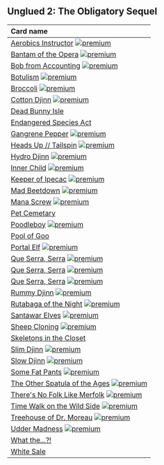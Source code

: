 ## Unglued 2: The Obligatory Sequel

| Card name |
| :-------- |
| [Aerobics Instructor](https://github.com/mtgenius/uncube/raw/master/cards/unglued-2-the-obligatory-sequel/aerobics-instructor.png) [![premium](https://user-images.githubusercontent.com/343837/83360751-a631d080-a338-11ea-80c6-110971103bf4.png)](https://github.com/mtgenius/uncube) |
| [Bantam of the Opera](https://github.com/mtgenius/uncube/raw/master/cards/unglued-2-the-obligatory-sequel/bantam-of-the-opera.png) [![premium](https://user-images.githubusercontent.com/343837/83360751-a631d080-a338-11ea-80c6-110971103bf4.png)](https://github.com/mtgenius/uncube) |
| [Bob from Accounting](https://github.com/mtgenius/uncube/raw/master/cards/unglued-2-the-obligatory-sequel/bob-from-accounting.png) [![premium](https://user-images.githubusercontent.com/343837/83360751-a631d080-a338-11ea-80c6-110971103bf4.png)](https://github.com/mtgenius/uncube) |
| [Botulism](https://github.com/mtgenius/uncube/raw/master/cards/unglued-2-the-obligatory-sequel/botulism.png) [![premium](https://user-images.githubusercontent.com/343837/83360751-a631d080-a338-11ea-80c6-110971103bf4.png)](https://github.com/mtgenius/uncube) |
| [Broccoli](https://github.com/mtgenius/uncube/raw/master/cards/unglued-2-the-obligatory-sequel/broccoli.png) [![premium](https://user-images.githubusercontent.com/343837/83360751-a631d080-a338-11ea-80c6-110971103bf4.png)](https://github.com/mtgenius/uncube) |
| [Cotton Djinn](https://github.com/mtgenius/uncube/raw/master/cards/unglued-2-the-obligatory-sequel/cotton-djinn.png) [![premium](https://user-images.githubusercontent.com/343837/83360751-a631d080-a338-11ea-80c6-110971103bf4.png)](https://github.com/mtgenius/uncube) |
| [Dead Bunny Isle](https://github.com/mtgenius/uncube/raw/master/cards/unglued-2-the-obligatory-sequel/dead-bunny-isle.png) |
| [Endangered Species Act](https://github.com/mtgenius/uncube/raw/master/cards/unglued-2-the-obligatory-sequel/endangered-species-act.png) |
| [Gangrene Pepper](https://github.com/mtgenius/uncube/raw/master/cards/unglued-2-the-obligatory-sequel/gangrene-pepper.png) [![premium](https://user-images.githubusercontent.com/343837/83360751-a631d080-a338-11ea-80c6-110971103bf4.png)](https://github.com/mtgenius/uncube) |
| [Heads Up // Tailspin](https://github.com/mtgenius/uncube/raw/master/cards/unglued-2-the-obligatory-sequel/heads-up-tailspin.png) [![premium](https://user-images.githubusercontent.com/343837/83360751-a631d080-a338-11ea-80c6-110971103bf4.png)](https://github.com/mtgenius/uncube) |
| [Hydro Djinn](https://github.com/mtgenius/uncube/raw/master/cards/unglued-2-the-obligatory-sequel/hydro-djinn.png) [![premium](https://user-images.githubusercontent.com/343837/83360751-a631d080-a338-11ea-80c6-110971103bf4.png)](https://github.com/mtgenius/uncube) |
| [Inner Child](https://github.com/mtgenius/uncube/raw/master/cards/unglued-2-the-obligatory-sequel/inner-child.png) [![premium](https://user-images.githubusercontent.com/343837/83360751-a631d080-a338-11ea-80c6-110971103bf4.png)](https://github.com/mtgenius/uncube) |
| [Keeper of Ipecac](https://github.com/mtgenius/uncube/raw/master/cards/unglued-2-the-obligatory-sequel/keeper-of-ipecac.png) [![premium](https://user-images.githubusercontent.com/343837/83360751-a631d080-a338-11ea-80c6-110971103bf4.png)](https://github.com/mtgenius/uncube) |
| [Mad Beetdown](https://github.com/mtgenius/uncube/raw/master/cards/unglued-2-the-obligatory-sequel/mad-beetdown.png) [![premium](https://user-images.githubusercontent.com/343837/83360751-a631d080-a338-11ea-80c6-110971103bf4.png)](https://github.com/mtgenius/uncube) |
| [Mana Screw](https://github.com/mtgenius/uncube/raw/master/cards/unglued-2-the-obligatory-sequel/mana-screw.png) [![premium](https://user-images.githubusercontent.com/343837/83360751-a631d080-a338-11ea-80c6-110971103bf4.png)](https://github.com/mtgenius/uncube) |
| [Pet Cemetary](https://github.com/mtgenius/uncube/raw/master/cards/unglued-2-the-obligatory-sequel/pet-cemetary.png) |
| [Poodleboy](https://github.com/mtgenius/uncube/raw/master/cards/unglued-2-the-obligatory-sequel/poodleboy.png) [![premium](https://user-images.githubusercontent.com/343837/83360751-a631d080-a338-11ea-80c6-110971103bf4.png)](https://github.com/mtgenius/uncube) |
| [Pool of Goo](https://github.com/mtgenius/uncube/raw/master/cards/unglued-2-the-obligatory-sequel/pool-of-goo.png) |
| [Portal Elf](https://github.com/mtgenius/uncube/raw/master/cards/unglued-2-the-obligatory-sequel/portal-elf.png) [![premium](https://user-images.githubusercontent.com/343837/83360751-a631d080-a338-11ea-80c6-110971103bf4.png)](https://github.com/mtgenius/uncube) |
| [Que Serra, Serra](https://github.com/mtgenius/uncube/raw/master/cards/unglued-2-the-obligatory-sequel/que-serra-serra.png) [![premium](https://user-images.githubusercontent.com/343837/83360751-a631d080-a338-11ea-80c6-110971103bf4.png)](https://github.com/mtgenius/uncube) |
| [Que Serra, Serra](https://github.com/mtgenius/uncube/raw/master/cards/unglued-2-the-obligatory-sequel/que-serra-serra2.png) [![premium](https://user-images.githubusercontent.com/343837/83360751-a631d080-a338-11ea-80c6-110971103bf4.png)](https://github.com/mtgenius/uncube) |
| [Que Serra, Serra](https://github.com/mtgenius/uncube/raw/master/cards/unglued-2-the-obligatory-sequel/que-serra-serra3.png) [![premium](https://user-images.githubusercontent.com/343837/83360751-a631d080-a338-11ea-80c6-110971103bf4.png)](https://github.com/mtgenius/uncube) |
| [Rummy Djinn](https://github.com/mtgenius/uncube/raw/master/cards/unglued-2-the-obligatory-sequel/rummy-djinn.png) [![premium](https://user-images.githubusercontent.com/343837/83360751-a631d080-a338-11ea-80c6-110971103bf4.png)](https://github.com/mtgenius/uncube) |
| [Rutabaga of the Night](https://github.com/mtgenius/uncube/raw/master/cards/unglued-2-the-obligatory-sequel/rutabaga-of-the-night.png) [![premium](https://user-images.githubusercontent.com/343837/83360751-a631d080-a338-11ea-80c6-110971103bf4.png)](https://github.com/mtgenius/uncube) |
| [Santawar Elves](https://github.com/mtgenius/uncube/raw/master/cards/unglued-2-the-obligatory-sequel/santawar-elves.png) [![premium](https://user-images.githubusercontent.com/343837/83360751-a631d080-a338-11ea-80c6-110971103bf4.png)](https://github.com/mtgenius/uncube) |
| [Sheep Cloning](https://github.com/mtgenius/uncube/raw/master/cards/unglued-2-the-obligatory-sequel/sheep-cloning.png) [![premium](https://user-images.githubusercontent.com/343837/83360751-a631d080-a338-11ea-80c6-110971103bf4.png)](https://github.com/mtgenius/uncube) |
| [Skeletons in the Closet](https://github.com/mtgenius/uncube/raw/master/cards/unglued-2-the-obligatory-sequel/skeletons-in-the-closet.png) |
| [Slim Djinn](https://github.com/mtgenius/uncube/raw/master/cards/unglued-2-the-obligatory-sequel/slim-djinn.png) [![premium](https://user-images.githubusercontent.com/343837/83360751-a631d080-a338-11ea-80c6-110971103bf4.png)](https://github.com/mtgenius/uncube) |
| [Slow Djinn](https://github.com/mtgenius/uncube/raw/master/cards/unglued-2-the-obligatory-sequel/slow-djinn.png) [![premium](https://user-images.githubusercontent.com/343837/83360751-a631d080-a338-11ea-80c6-110971103bf4.png)](https://github.com/mtgenius/uncube) |
| [Some Fat Pants](https://github.com/mtgenius/uncube/raw/master/cards/unglued-2-the-obligatory-sequel/some-fat-pants.png) [![premium](https://user-images.githubusercontent.com/343837/83360751-a631d080-a338-11ea-80c6-110971103bf4.png)](https://github.com/mtgenius/uncube) |
| [The Other Spatula of the Ages](https://github.com/mtgenius/uncube/raw/master/cards/unglued-2-the-obligatory-sequel/the-other-spatula-of-the-ages.png) [![premium](https://user-images.githubusercontent.com/343837/83360751-a631d080-a338-11ea-80c6-110971103bf4.png)](https://github.com/mtgenius/uncube) |
| [There's No Folk Like Merfolk](https://github.com/mtgenius/uncube/raw/master/cards/unglued-2-the-obligatory-sequel/theres-no-folk-like-merfolk.png) [![premium](https://user-images.githubusercontent.com/343837/83360751-a631d080-a338-11ea-80c6-110971103bf4.png)](https://github.com/mtgenius/uncube) |
| [Time Walk on the Wild Side](https://github.com/mtgenius/uncube/raw/master/cards/unglued-2-the-obligatory-sequel/time-walk-on-the-wild-side.png) [![premium](https://user-images.githubusercontent.com/343837/83360751-a631d080-a338-11ea-80c6-110971103bf4.png)](https://github.com/mtgenius/uncube) |
| [Treehouse of Dr. Moreau](https://github.com/mtgenius/uncube/raw/master/cards/unglued-2-the-obligatory-sequel/treehouse-of-dr-moreau.png) [![premium](https://user-images.githubusercontent.com/343837/83360751-a631d080-a338-11ea-80c6-110971103bf4.png)](https://github.com/mtgenius/uncube) |
| [Udder Madness](https://github.com/mtgenius/uncube/raw/master/cards/unglued-2-the-obligatory-sequel/udder-madness.png) [![premium](https://user-images.githubusercontent.com/343837/83360751-a631d080-a338-11ea-80c6-110971103bf4.png)](https://github.com/mtgenius/uncube) |
| [What the...?!](https://github.com/mtgenius/uncube/raw/master/cards/unglued-2-the-obligatory-sequel/what-the.png) |
| [White Sale](https://github.com/mtgenius/uncube/raw/master/cards/unglued-2-the-obligatory-sequel/white-sale.png) |
